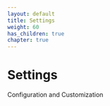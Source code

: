 ```yaml
---
layout: default
title: Settings
weight: 60
has_children: true
chapter: true
---
```


# Settings

Configuration and Customization